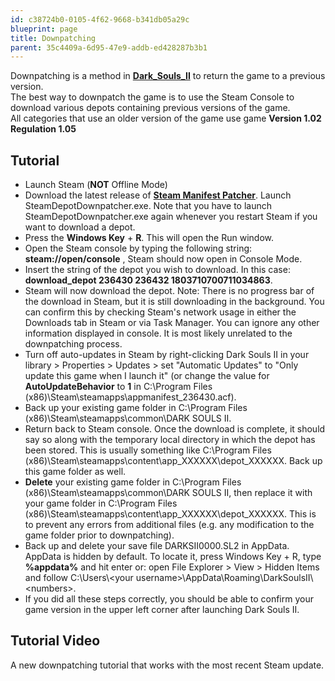 ```yaml
---
id: c38724b0-0105-4f62-9668-b341db05a29c
blueprint: page
title: Downpatching
parent: 35c4409a-6d95-47e9-addb-ed428287b3b1
---
```

Downpatching is a method in **[Dark_Souls_II](/darksouls2)** to return the game to a previous version.\
The best way to downpatch the game is to use the Steam Console to download various depots containing previous versions of the game.\
All categories that use an older version of the game use game **Version 1.02 Regulation 1.05**

## Tutorial

- Launch Steam (**NOT** Offline Mode)
- Download the latest release of **[Steam Manifest Patcher](//github.com/fifty-six/zig.SteamManifestPatcher/releases)**. Launch SteamDepotDownpatcher.exe. Note that you have to launch SteamDepotDownpatcher.exe again whenever you restart Steam if you want to download a depot.
- Press the **Windows Key** + **R**. This will open the Run window.
- Open the Steam console by typing the following string: **steam://open/console** , Steam should now open in Console Mode.
- Insert the string of the depot you wish to download. In this case: **download_depot 236430 236432 1803710700711034863**.
- Steam will now download the depot. Note: There is no progress bar of the download in Steam, but it is still downloading in the background. You can confirm this by checking Steam's network usage in either the Downloads tab in Steam or via Task Manager. You can ignore any other information displayed in console. It is most likely unrelated to the downpatching process.
- Turn off auto-updates in Steam by right-clicking Dark Souls II in your library > Properties > Updates > set "Automatic Updates" to "Only update this game when I launch it" (or change the value for **AutoUpdateBehavior** to **1** in C:\Program Files (x86)\Steam\steamapps\appmanifest_236430.acf).
- Back up your existing game folder in C:\Program Files (x86)\Steam\steamapps\common\DARK SOULS II.
- Return back to Steam console. Once the download is complete, it should say so along with the temporary local directory in which the depot has been stored. This is usually something like C:\Program Files (x86)\Steam\steamapps\content\app_XXXXXX\depot_XXXXXX. Back up this game folder as well.
- **Delete** your existing game folder in C:\Program Files (x86)\Steam\steamapps\common\DARK SOULS II, then replace it with your game folder in C:\Program Files (x86)\Steam\steamapps\content\app_XXXXXX\depot_XXXXXX. This is to prevent any errors from additional files (e.g. any modification to the game folder prior to downpatching).
- Back up and delete your save file DARKSII0000.SL2 in AppData. AppData is hidden by default. To locate it, press Windows Key + R, type **%appdata%** and hit enter or: open File Explorer > View > Hidden Items and follow C:\Users\\\<your username>\AppData\Roaming\DarkSoulsII\\\<numbers>.
- If you did all these steps correctly, you should be able to confirm your game version in the upper left corner after launching Dark Souls II.

## Tutorial Video

A new downpatching tutorial that works with the most recent Steam update.
